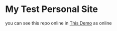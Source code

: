 # My Test Personal Site 


you can see this repo online in [This Demo](https://maralqadami.github.io/) as online
